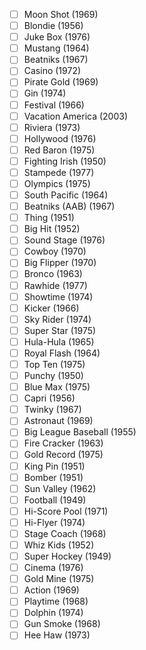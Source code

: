 - [ ] Moon Shot (1969)
- [ ] Blondie (1956)
- [ ] Juke Box (1976)
- [ ] Mustang (1964)
- [ ] Beatniks (1967)
- [ ] Casino (1972)
- [ ] Pirate Gold (1969)
- [ ] Gin (1974)
- [ ] Festival (1966)
- [ ] Vacation America (2003)
- [ ] Riviera (1973)
- [ ] Hollywood (1976)
- [ ] Red Baron (1975)
- [ ] Fighting Irish (1950)
- [ ] Stampede (1977)
- [ ] Olympics (1975)
- [ ] South Pacific (1964)
- [ ] Beatniks (AAB) (1967)
- [ ] Thing (1951)
- [ ] Big Hit (1952)
- [ ] Sound Stage (1976)
- [ ] Cowboy (1970)
- [ ] Big Flipper (1970)
- [ ] Bronco (1963)
- [ ] Rawhide (1977)
- [ ] Showtime (1974)
- [ ] Kicker (1966)
- [ ] Sky Rider (1974)
- [ ] Super Star (1975)
- [ ] Hula-Hula (1965)
- [ ] Royal Flash (1964)
- [ ] Top Ten (1975)
- [ ] Punchy (1950)
- [ ] Blue Max (1975)
- [ ] Capri (1956)
- [ ] Twinky (1967)
- [ ] Astronaut (1969)
- [ ] Big League Baseball (1955)
- [ ] Fire Cracker (1963)
- [ ] Gold Record (1975)
- [ ] King Pin (1951)
- [ ] Bomber (1951)
- [ ] Sun Valley (1962)
- [ ] Football (1949)
- [ ] Hi-Score Pool (1971)
- [ ] Hi-Flyer (1974)
- [ ] Stage Coach (1968)
- [ ] Whiz Kids (1952)
- [ ] Super Hockey (1949)
- [ ] Cinema (1976)
- [ ] Gold Mine (1975)
- [ ] Action (1969)
- [ ] Playtime (1968)
- [ ] Dolphin (1974)
- [ ] Gun Smoke (1968)
- [ ] Hee Haw (1973)
